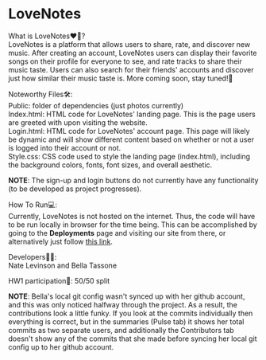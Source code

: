 # LoveNotes

What is LoveNotes❤️🎵?\
LoveNotes is a platform that allows users to share, rate, and discover new music. After creating an account, LoveNotes users can display their favorite songs on their profile for everyone to see, and rate tracks to share their music taste. Users can also search for their friends' accounts and discover just how similar their music taste is. More coming soon, stay tuned!🚀

Noteworthy Files🛠️:\
Public: folder of dependencies (just photos currently)\
Index.html: HTML code for LoveNotes' landing page. This is the page users are greeted with upon visiting the website.\
Login.html: HTML code for LoveNotes' account page. This page will likely be dynamic and will show different content based on whether or not a user is logged into their account or not.\
Style.css: CSS code used to style the landing page (index.html), including the background colors, fonts, font sizes, and overall aesthetic.

**NOTE**: The sign-up and login buttons do not currently have any functionality (to be developed as project progresses).

How To Run💻:\
Currently, LoveNotes is not hosted on the internet. Thus, the code will have to be run locally in browser for the time being. This can be accomplished by going to the **Deployments** page and visiting our site from there, or alternatively just follow [this link](https://natelevinson10.github.io/COMP333_Project/).

Developers🧑‍🔬:\
Nate Levinson and Bella Tassone

HW1 participation📝: 50/50 split

**NOTE**: Bella's local git config wasn't synced up with her github account, and this was only noticed halfway through the project. As a result, the contributions look a little funky. If you look at the commits individually then everything is correct, but in the summaries (Pulse tab) it shows her total commits as two separate users, and additionally the Contributors tab doesn't show any of the commits that she made before syncing her local git config up to her github account.
